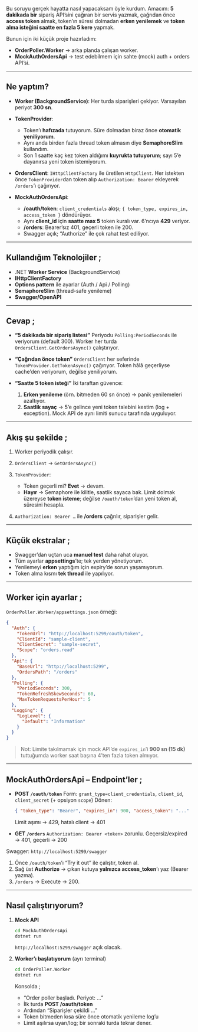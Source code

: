 Bu soruyu gerçek hayatta nasıl yapacaksam öyle kurdum. Amacım: **5 dakikada bir** sipariş API’sini çağıran bir servis yazmak, çağrıdan önce **access token** almak, token’ın süresi dolmadan **erken yenilemek** ve **token alma isteğini saatte en fazla 5 kere** yapmak.

Bunun için iki küçük proje hazırladım:

* **OrderPoller.Worker** → arka planda çalışan worker.
* **MockAuthOrdersApi** → test edebilmem için sahte (mock) auth + orders API’si.

---

## Ne yaptım?

* **Worker (BackgroundService)**: Her turda siparişleri çekiyor. Varsayılan periyot **300 sn**.
* **TokenProvider**:

  * Token’ı **hafızada** tutuyorum. Süre dolmadan biraz önce **otomatik yeniliyorum**.
  * Aynı anda birden fazla thread token almasın diye **SemaphoreSlim** kullandım.
  * Son 1 saatte kaç kez token aldığımı **kuyrukta tutuyorum**; sayı 5’e dayanırsa yeni token istemiyorum.
* **OrdersClient**: `IHttpClientFactory` ile üretilen `HttpClient`. Her istekten önce `TokenProvider`dan token alıp `Authorization: Bearer` ekleyerek `/orders`’ı çağırıyor.
* **MockAuthOrdersApi**:

  * **/oauth/token**: `client_credentials` akışı; `{ token_type, expires_in, access_token }` döndürüyor.
  * Aynı **client\_id** için **saatte max 5** token kuralı var. 6’ncıya **429** veriyor.
  * **/orders**: Bearer’sız 401, geçerli token ile 200.
  * Swagger açık; “Authorize” ile çok rahat test ediliyor.

---

## Kullandığım Teknolojiler ; 

* .NET **Worker Service** (BackgroundService)
* **IHttpClientFactory**
* **Options pattern** ile ayarlar (Auth / Api / Polling)
* **SemaphoreSlim** (thread-safe yenileme)
* **Swagger/OpenAPI**

---

## Cevap ; 

* **“5 dakikada bir sipariş listesi”**
  Periyodu `Polling:PeriodSeconds` ile veriyorum (default 300). Worker her turda `OrdersClient.GetOrdersAsync()` çalıştırıyor.

* **“Çağrıdan önce token”**
  `OrdersClient` her seferinde `TokenProvider.GetTokenAsync()` çağırıyor. Token hâlâ geçerliyse cache’den veriyorum, değilse yeniliyorum.

* **“Saatte 5 token isteği”**
  İki taraftan güvence:

  1. **Erken yenileme** (örn. bitmeden 60 sn önce) → panik yenilemeleri azaltıyor.
  2. **Saatlik sayaç** → 5’e gelince yeni token talebini kestim (log + exception).
     Mock API de aynı limiti sunucu tarafında uyguluyor.

---

## Akış şu şekilde ; 

1. Worker periyodik çalışır.
2. `OrdersClient` → `GetOrdersAsync()`
3. `TokenProvider`:

   * Token geçerli mi? **Evet** → devam.
   * **Hayır** → Semaphore ile kilitle, saatlik sayaca bak. Limit dolmak üzereyse **token isteme**; değilse `/oauth/token`’dan yeni token al, süresini hesapla.
4. `Authorization: Bearer …` ile **/orders** çağrılır, siparişler gelir.

---

## Küçük ekstralar ;

* Swagger’dan uçtan uca **manuel test** daha rahat oluyor.
* Tüm ayarlar **appsettings**’te; tek yerden yönetiyorum.
* Yenilemeyi **erken** yaptığım için expiry’de sorun yaşamıyorum.
* Token alma kısmı **tek thread** ile yapılıyor.

---

## Worker için ayarlar ; 

`OrderPoller.Worker/appsettings.json` örneği:

```json
{
  "Auth": {
    "TokenUrl": "http://localhost:5299/oauth/token",
    "ClientId": "sample-client",
    "ClientSecret": "sample-secret",
    "Scope": "orders.read"
  },
  "Api": {
    "BaseUrl": "http://localhost:5299",
    "OrdersPath": "/orders"
  },
  "Polling": {
    "PeriodSeconds": 300,
    "TokenRefreshSkewSeconds": 60,
    "MaxTokenRequestsPerHour": 5
  },
  "Logging": {
    "LogLevel": {
      "Default": "Information"
    }
  }
}
```

> Not: Limite takılmamak için mock API’de `expires_in`’i **900 sn (15 dk)** tuttuğumda worker saat başına 4’ten fazla token almıyor.

---

## MockAuthOrdersApi – Endpoint’ler ; 

* **POST `/oauth/token`**
  Form: `grant_type=client_credentials`, `client_id`, `client_secret` (+ opsiyon `scope`)
  Dönen:

  ```json
  { "token_type": "Bearer", "expires_in": 900, "access_token": "..." }
  ```

  Limit aşımı → 429, hatalı client → 401

* **GET `/orders`**
  `Authorization: Bearer <token>` zorunlu. Geçersiz/expired → 401, geçerli → 200

Swagger: `http://localhost:5299/swagger`

1. Önce `/oauth/token`’ı “Try it out” ile çalıştır, token al.
2. Sağ üst **Authorize** → çıkan kutuya **yalnızca access\_token**’ı yaz (Bearer yazma).
3. `/orders` → Execute → 200.

---

## Nasıl çalıştırıyorum?

1. **Mock API**

   ```bash
   cd MockAuthOrdersApi
   dotnet run
   ```

   `http://localhost:5299/swagger` açık olacak.

2. **Worker’ı başlatıyorum** (ayrı terminal)

   ```bash
   cd OrderPoller.Worker
   dotnet run
   ```

   Konsolda ; 

   * “Order poller başladı. Periyot: …”
   * İlk turda **POST /oauth/token**
   * Ardından “Siparişler çekildi …”
   * Token bitmeden kısa süre önce otomatik yenileme log’u
   * Limit aşılırsa uyarı/log; bir sonraki turda tekrar dener.
